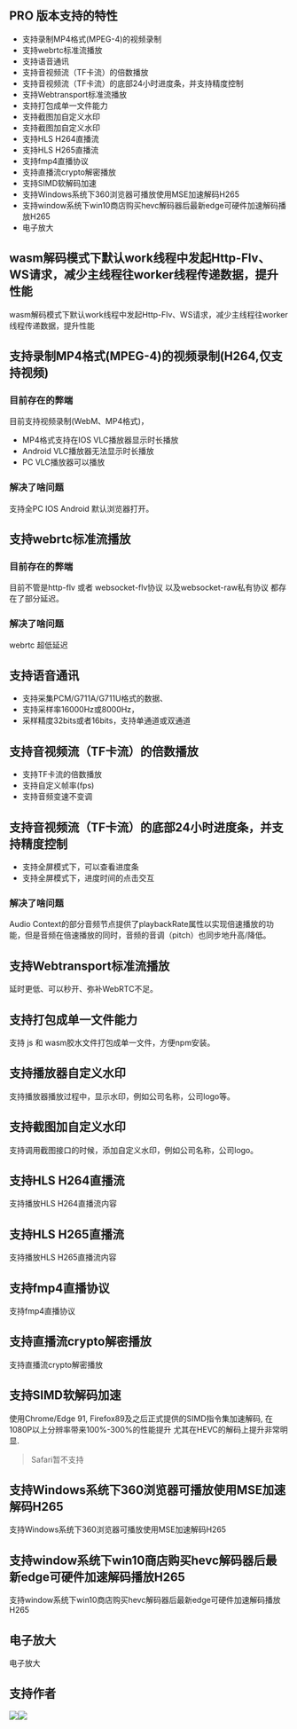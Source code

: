 ## PRO 版本支持的特性

- 支持录制MP4格式(MPEG-4)的视频录制
- 支持webrtc标准流播放
- 支持语音通讯
- 支持音视频流（TF卡流）的倍数播放
- 支持音视频流（TF卡流）的底部24小时进度条，并支持精度控制
- 支持Webtransport标准流播放
- 支持打包成单一文件能力
- 支持截图加自定义水印
- 支持截图加自定义水印
- 支持HLS H264直播流
- 支持HLS H265直播流
- 支持fmp4直播协议
- 支持直播流crypto解密播放
- 支持SIMD软解码加速
- 支持Windows系统下360浏览器可播放使用MSE加速解码H265
- 支持window系统下win10商店购买hevc解码器后最新edge可硬件加速解码播放H265
- 电子放大

## wasm解码模式下默认work线程中发起Http-Flv、WS请求，减少主线程往worker线程传递数据，提升性能
wasm解码模式下默认work线程中发起Http-Flv、WS请求，减少主线程往worker线程传递数据，提升性能

## 支持录制MP4格式(MPEG-4)的视频录制(H264,仅支持视频)

### 目前存在的弊端
目前支持视频录制(WebM、MP4格式)，

- MP4格式支持在IOS VLC播放器显示时长播放
- Android VLC播放器无法显示时长播放
- PC VLC播放器可以播放


### 解决了啥问题

支持全PC IOS Android 默认浏览器打开。

## 支持webrtc标准流播放

### 目前存在的弊端
目前不管是http-flv 或者 websocket-flv协议 以及websocket-raw私有协议 都存在了部分延迟。

### 解决了啥问题

webrtc 超低延迟

## 支持语音通讯

- 支持采集PCM/G711A/G711U格式的数据、
- 支持采样率16000Hz或8000Hz，
- 采样精度32bits或者16bits，支持单通道或双通道

## 支持音视频流（TF卡流）的倍数播放

- 支持TF卡流的倍数播放
- 支持自定义帧率(fps)
- 支持音频变速不变调

## 支持音视频流（TF卡流）的底部24小时进度条，并支持精度控制

- 支持全屏模式下，可以查看进度条
- 支持全屏模式下，进度时间的点击交互

### 解决了啥问题

Audio Context的部分音频节点提供了playbackRate属性以实现倍速播放的功能，但是音频在倍速播放的同时，音频的音调（pitch）也同步地升高/降低。

## 支持Webtransport标准流播放

延时更低、可以秒开、弥补WebRTC不足。

## 支持打包成单一文件能力

支持 js 和 wasm胶水文件打包成单一文件，方便npm安装。

## 支持播放器自定义水印

支持播放器播放过程中，显示水印，例如公司名称，公司logo等。

## 支持截图加自定义水印

支持调用截图接口的时候，添加自定义水印，例如公司名称，公司logo。

## 支持HLS H264直播流

支持播放HLS H264直播流内容

## 支持HLS H265直播流

支持播放HLS H265直播流内容

## 支持fmp4直播协议

支持fmp4直播协议

## 支持直播流crypto解密播放

支持直播流crypto解密播放

## 支持SIMD软解码加速

使用Chrome/Edge 91, Firefox89及之后正式提供的SIMD指令集加速解码, 在1080P以上分辨率带来100%-300%的性能提升 尤其在HEVC的解码上提升非常明显.

> Safari暂不支持

## 支持Windows系统下360浏览器可播放使用MSE加速解码H265

支持Windows系统下360浏览器可播放使用MSE加速解码H265

## 支持window系统下win10商店购买hevc解码器后最新edge可硬件加速解码播放H265

支持window系统下win10商店购买hevc解码器后最新edge可硬件加速解码播放H265

## 电子放大
电子放大

## 支持作者

<img src="/public/wx.jpg"><img src="/public/alipay.jpg">
